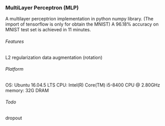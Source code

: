 ### MultiLayer Perceptron (MLP)
A multilayer perceptrion implementation in python numpy library.
(The import of tensorflow is only for obtain the MNIST)
A 96.18% accuracy on MNIST test set is achieved in 11 minutes.

###### Features
L2 regularization
data augmentation (rotation)

###### Platform
OS:	Ubuntu 16.04.5 LTS
CPU:	Intel(R) Core(TM) i5-8400 CPU @ 2.80GHz
memory:	32G DRAM

###### Todo
dropout

